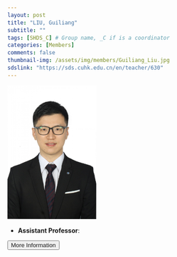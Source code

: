 ```yaml
---
layout: post
title: "LIU, Guiliang"
subtitle: ""
tags: [SHDS_C] # Group name, _C if is a coordinator
categories: [Members]
comments: false
thumbnail-img: /assets/img/members/Guiliang_Liu.jpg
sdslink: "https://sds.cuhk.edu.cn/en/teacher/630"
---
```


<!-- photo -->
<!-- size: 200px width use html-->
<img
    src="../../assets/img/members/Guiliang_Liu.jpg"
    alt="Guiliang Liu"
    style="width: 200px; align: left;"
/>

<!-- bio -->
- **Assistant Professor**:

<p>
    <button class="button">
    <a
        href="https://sds.cuhk.edu.cn/en/teacher/630"
        style="text-decoration: none"
        >More Information</a
    >
    </button>
</p>